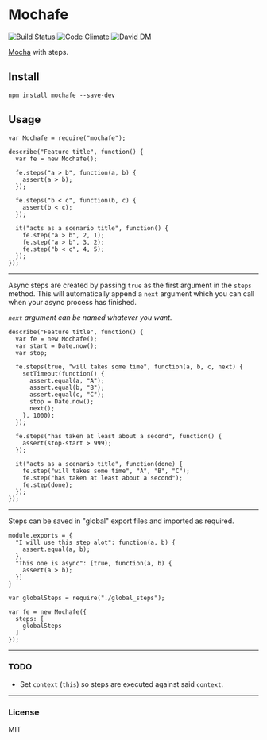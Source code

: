 # Mochafe

[![Build Status](https://travis-ci.org/nowk/mochafe.js.svg?branch=master)](https://travis-ci.org/nowk/mochafe.js)
[![Code Climate](https://codeclimate.com/github/nowk/mochafe.js.png)](https://codeclimate.com/github/nowk/mochafe.js)
[![David DM](https://david-dm.org/nowk/mochafe.js.png)](https://david-dm.org/nowk/mochafe.js)

[Mocha](https://github.com/visionmedia/mocha) with steps.

## Install

    npm install mochafe --save-dev

## Usage

    var Mochafe = require("mochafe");

    describe("Feature title", function() {
      var fe = new Mochafe();

      fe.steps("a > b", function(a, b) {
        assert(a > b);
      });

      fe.steps("b < c", function(b, c) {
        assert(b < c);
      });

      it("acts as a scenario title", function() {
        fe.step("a > b", 2, 1);
        fe.step("a > b", 3, 2);
        fe.step("b < c", 4, 5);
      });
    });

---

Async steps are created by passing `true` as the first argument in the `steps` method. This will automatically append a `next` argument which you can call when your async process has finished. 

*`next` argument can be named whatever you want.*

    describe("Feature title", function() {
      var fe = new Mochafe();
      var start = Date.now();
      var stop;

      fe.steps(true, "will takes some time", function(a, b, c, next) {
        setTimeout(function() {
          assert.equal(a, "A");
          assert.equal(b, "B");
          assert.equal(c, "C");
          stop = Date.now();
          next();
        }, 1000);
      });

      fe.steps("has taken at least about a second", function() {
        assert(stop-start > 999);
      });

      it("acts as a scenario title", function(done) {
        fe.step("will takes some time", "A", "B", "C");
        fe.step("has taken at least about a second");
        fe.step(done);
      });
    });

---

Steps can be saved in "global" export files and imported as required.

    module.exports = {
      "I will use this step alot": function(a, b) {
        assert.equal(a, b);
      },
      "This one is async": [true, function(a, b) {
        assert(a > b);
      }]
    }

    var globalSteps = require("./global_steps");

    var fe = new Mochafe({
      steps: [
        globalSteps
      ]
    });


---

### TODO

* Set `context` (`this`) so steps are executed against said `context`.

---

### License

MIT
